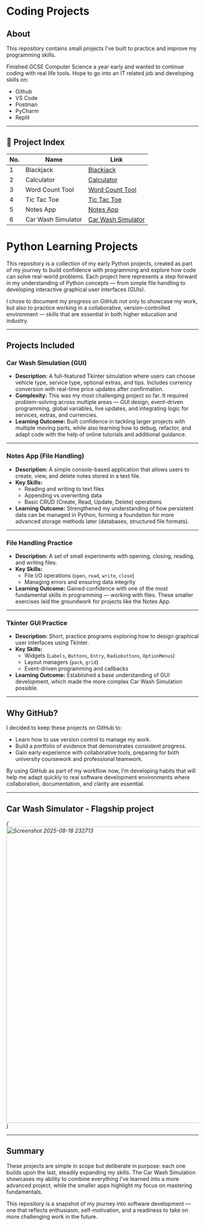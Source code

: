 # Coding Projects

## About

This repository contains small projects I’ve built to practice and improve my programming skills.

Finished GCSE Computer Science a year early and wanted to continue coding with real life tools. 
Hope to go into an IT related job and developing skills on:

- Github
- VS Code
- Postman
- PyCharm
- Replit
  
---

## 📂 Project Index

| No. | Name       | Link                                                                 |
|-----|------------|----------------------------------------------------------------------|
| 1   | Blackjack  | [Blackjack](https://github.com/aryan-p5tel/Simple-Python-Mini-Projects/tree/main/Blackjack) |
| 2   | Calculator | [Calculator](https://github.com/aryan-p5tel/Simple-Python-Mini-Projects/tree/main/Calculator) |
| 3   | Word Count Tool | [Word Count Tool](https://github.com/aryan-p5tel/Simple-Python-Mini-Projects/tree/main/Word%20Count%20Tool) |
| 4   | Tic Tac Toe | [Tic Tac Toe](https://github.com/aryan-p5tel/Simple-Python-Mini-Projects/tree/main/Tic%20Tac%20Toe) |
| 5   | Notes App | [Notes App](https://github.com/aryan-p5tel/Simple-Python-Mini-Projects/tree/main/Notes%20App) |
| 6   | Car Wash Simulator | [Car Wash Simulator](https://github.com/aryan-p5tel/Simple-Python-Mini-Projects/tree/main/Car%20Wash%20Price%20Simulation) |

# Python Learning Projects  

This repository is a collection of my early Python projects, created as part of my journey to build confidence with programming and explore how code can solve real-world problems. Each project here represents a step forward in my understanding of Python concepts — from simple file handling to developing interactive graphical user interfaces (GUIs).  

I chose to document my progress on GitHub not only to showcase my work, but also to practice working in a collaborative, version-controlled environment — skills that are essential in both higher education and industry.  

---

##  Projects Included  

###  Car Wash Simulation (GUI)  
- **Description:** A full-featured Tkinter simulation where users can choose vehicle type, service type, optional extras, and tips. Includes currency conversion with real-time price updates after confirmation.  
- **Complexity:** This was my most challenging project so far. It required problem-solving across multiple areas — GUI design, event-driven programming, global variables, live updates, and integrating logic for services, extras, and currencies.  
- **Learning Outcome:** Built confidence in tackling larger projects with multiple moving parts, while also learning how to debug, refactor, and adapt code with the help of online tutorials and additional guidance.  

---

###  Notes App (File Handling)  
- **Description:** A simple console-based application that allows users to create, view, and delete notes stored in a text file.  
- **Key Skills:**  
  - Reading and writing to text files  
  - Appending vs overwriting data  
  - Basic CRUD (Create, Read, Update, Delete) operations  
- **Learning Outcome:** Strengthened my understanding of how persistent data can be managed in Python, forming a foundation for more advanced storage methods later (databases, structured file formats).  

---

###  File Handling Practice  
- **Description:** A set of small experiments with opening, closing, reading, and writing files.  
- **Key Skills:**  
  - File I/O operations (`open`, `read`, `write`, `close`)  
  - Managing errors and ensuring data integrity  
- **Learning Outcome:** Gained confidence with one of the most fundamental skills in programming — working with files. These smaller exercises laid the groundwork for projects like the Notes App.  

---

###  Tkinter GUI Practice  
- **Description:** Short, practice programs exploring how to design graphical user interfaces using Tkinter.  
- **Key Skills:**  
  - Widgets (`Labels`, `Buttons`, `Entry`, `Radiobuttons`, `OptionMenus`)  
  - Layout managers (`pack`, `grid`)  
  - Event-driven programming and callbacks  
- **Learning Outcome:** Established a base understanding of GUI development, which made the more complex Car Wash Simulation possible.  

---

##  Why GitHub?  
I decided to keep these projects on GitHub to:  
- Learn how to use version control to manage my work.  
- Build a portfolio of evidence that demonstrates consistent progress.  
- Gain early experience with collaborative tools, preparing for both university coursework and professional teamwork.  

By using GitHub as part of my workflow now, I’m developing habits that will help me adapt quickly to real software development environments where collaboration, documentation, and clarity are essential.  

---

##  Car Wash Simulator - Flagship project 
*(<img width="742" height="777" alt="Screenshot 2025-08-18 232713" src="https://github.com/user-attachments/assets/3ba9b135-6625-4b6c-ae7d-092a4c8da5ac" />
)*  

---

##  Summary  
These projects are simple in scope but deliberate in purpose: each one builds upon the last, steadily expanding my skills. The Car Wash Simulation showcases my ability to combine everything I’ve learned into a more advanced project, while the smaller apps highlight my focus on mastering fundamentals.  

This repository is a snapshot of my journey into software development — one that reflects enthusiasm, self-motivation, and a readiness to take on more challenging work in the future.  






